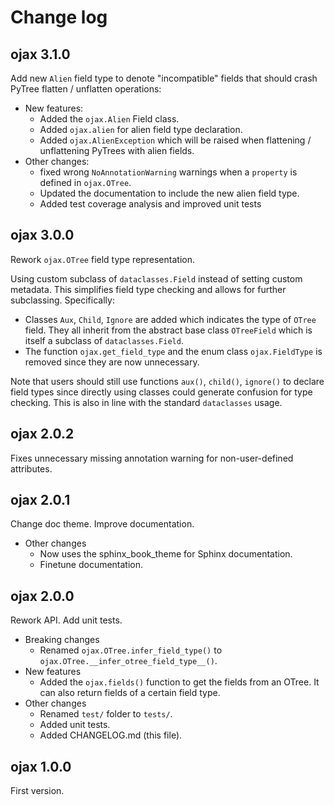 # Change log

## ojax 3.1.0

Add new `Alien` field type to denote "incompatible" fields that should crash 
PyTree flatten / unflatten operations:

- New features:
  - Added the `ojax.Alien` Field class.
  - Added `ojax.alien` for alien field type declaration.
  - Added `ojax.AlienException` which will be raised when flattening / 
  unflattening PyTrees with alien fields.
- Other changes:
  - fixed wrong `NoAnnotationWarning` warnings when a `property` is defined in 
  `ojax.OTree`. 
  - Updated the documentation to include the new alien field type.
  - Added test coverage analysis and improved unit tests 

## ojax 3.0.0

Rework `ojax.OTree` field type representation. 

Using custom subclass of 
`dataclasses.Field` instead of setting custom metadata. This simplifies field 
type checking and allows for further subclassing. Specifically:

- Classes `Aux`, `Child`, `Ignore` are added which indicates the type of 
`OTree` field. They all inherit from the abstract base class `OTreeField` 
which is itself a subclass of `dataclasses.Field`.
- The function `ojax.get_field_type` and the enum class `ojax.FieldType` is 
removed since they are now unnecessary.

Note that users should still use functions `aux()`, `child()`, `ignore()` to 
declare field types since directly using classes could generate confusion for 
type checking. This is also in line with the standard `dataclasses` usage.

## ojax 2.0.2

Fixes unnecessary missing annotation warning for non-user-defined attributes.

## ojax 2.0.1

Change doc theme. Improve documentation.

- Other changes
  - Now uses the sphinx_book_theme for Sphinx documentation.
  - Finetune documentation.

## ojax 2.0.0

Rework API. Add unit tests.

- Breaking changes
  - Renamed `ojax.OTree.infer_field_type()` to 
  `ojax.OTree.__infer_otree_field_type__()`.
- New features
  - Added the `ojax.fields()` function to get the fields from an OTree. It can
  also return fields of a certain field type.
- Other changes
  - Renamed `test/` folder to `tests/`.
  - Added unit tests.
  - Added CHANGELOG.md (this file).

## ojax 1.0.0

First version.
